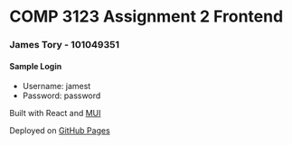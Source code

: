 # COMP 3123 Assignment 2 Frontend
### James Tory - 101049351
#### Sample Login
* Username: jamest
* Password: password

Built with React and [MUI](https://mui.com/)

Deployed on [GitHub Pages](https://jamest11.github.io/101049351_comp3123_assignment2_reactjs/)
